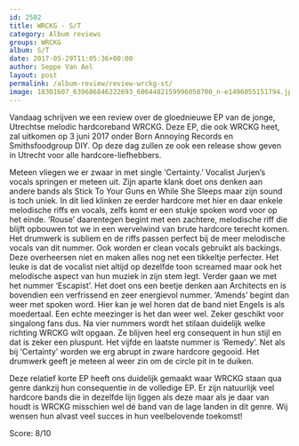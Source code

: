 ```yaml
---
id: 2502
title: WRCKG - S/T
category: Album reviews
groups: WRCKG
album: S/T
date: 2017-05-29T11:05:36+00:00
author: Seppe Van Ael
layout: post
permalink: /album-review/review-wrckg-st/
image: 18301607_639686846222693_6064482159996058700_n-e1496055151794.jpg
---
```

Vandaag schrijven we een review over de gloednieuwe EP van de jonge, Utrechtse melodic hardcoreband WRCKG. Deze EP, die ook WRCKG heet, zal uitkomen op 3 juni 2017 onder Born Annoying Records en Smithsfoodgroup DIY. Op deze dag zullen ze ook een release show geven in Utrecht voor alle hardcore-liefhebbers.

Meteen vliegen we er zwaar in met single ‘Certainty.’ Vocalist Jurjen’s vocals springen er meteen uit. Zijn aparte klank doet ons denken aan andere bands als Stick To Your Guns en While She Sleeps maar zijn sound is toch uniek. In dit lied klinken ze eerder hardcore met hier en daar enkele melodische riffs en vocals, zelfs komt er een stukje spoken word voor op het einde. ‘Rouse’ daarentegen begint met een zachtere, melodische riff die blijft opbouwen tot we in een wervelwind van brute hardcore terecht komen. Het drumwerk is subliem en de riffs passen perfect bij de meer melodische vocals van dit nummer. Ook worden er clean vocals gebruikt als backings. Deze overheersen niet en maken alles nog net een tikkeltje perfecter. Het leuke is dat de vocalist niet altijd op dezelfde toon screamed maar ook het melodische aspect van hun muziek in zijn stem legt. Verder gaan we met het nummer ‘Escapist’. Het doet ons een beetje denken aan Architects en is bovendien een verfrissend en zeer energievol nummer. ‘Amends’ begint dan weer met spoken word. Hier kan je wel horen dat de band niet Engels is als moedertaal. Een echte meezinger is het dan weer wel. Zeker geschikt voor singalong fans dus. Na vier nummers wordt het stilaan duidelijk welke richting WRCKG wilt opgaan. Ze blijven heel erg consequent in hun stijl en dat is zeker een pluspunt. Het vijfde en laatste nummer is ‘Remedy’. Net als bij ‘Certainty’ worden we erg abrupt in zware hardcore gegooid. Het drumwerk geeft je meteen al weer zin om de circle pit in te duiken.

Deze relatief korte EP heeft ons duidelijk gemaakt waar WRCKG staan qua genre dankzij hun consequentie in de volledige EP. Er zijn natuurlijk veel hardcore bands die in dezelfde lijn liggen als deze maar als je daar van houdt is WRCKG misschien wel dé band van de lage landen in dit genre. Wij wensen hun alvast veel succes in hun veelbelovende toekomst!

Score: 8/10
